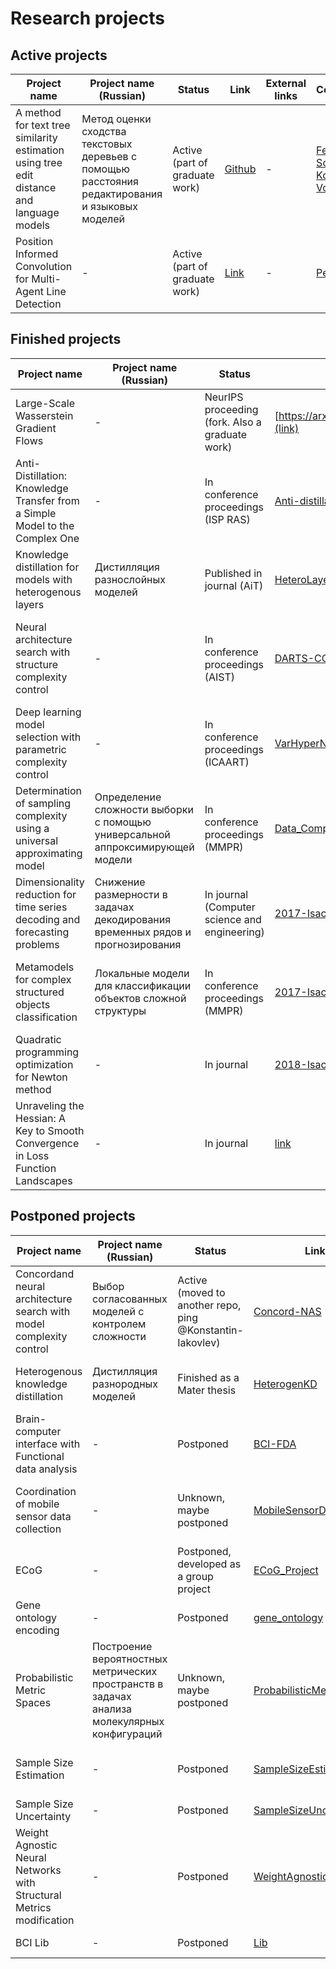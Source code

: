# Research projects
## Active projects
|Project name|Project name (Russian)|Status|Link|External links| Contributors |
| --- | --- | --- | --- | --- | --- |
| A method for text tree similarity estimation using tree edit distance and language models | Метод оценки сходства текстовых деревьев с помощью расстояния редактирования и языковых моделей | Active (part of graduate work) | [Github](https://github.com/intsystems/text-tree-distance) | - | [Fedor Sobolevsky](https://github.com/TeoSable), [Konstantin Vorontsov](http://www.machinelearning.ru/wiki/index.php?title=User:Vokov) | 
| Position Informed Convolution for Multi-Agent Line Detection  | - | Active (part of graduate work) | [Link](https://github.com/intsystems/position-informed-convolution?tab=readme-ov-file) | - | [Petr Babkin](https://github.com/petr-parker) |



## Finished projects
|Project name|Project name (Russian)|Status|Link|External links| Contributors |
| --- | --- | --- | --- | --- | --- |
| Large-Scale Wasserstein Gradient Flows | - | NeurIPS proceeding (fork. Also a graduate work) | [https://arxiv.org/abs/2106.00736](link) | - | Petr Mokrov |
| Anti-Distillation: Knowledge Transfer from a Simple Model to the Complex One | - | In conference proceedings (ISP RAS) |[Anti-distillation](https://github.com/intsystems/anti-distillation) | [Paper](https://ieeexplore.ieee.org/iel7/10076791/10076264/10076855.pdf?casa_token=yBIuiwpk85kAAAAA:EtMhU6BzbT8s7jfDofODhLpQ2K5hLJkXHbvbIZLCb0oK_OKON-ZagBgyIXoetTyx2GnYH70q1A) | [Kseniia Petrushina](https://github.com/pkseniya), [Oleg Bakhteev](https://github.com/bahleg), [Andrii Hraboviy](https://github.com/andriygav), [Vadim Strijov](https://github.com/Strijov)
| Knowledge distillation for models with heterogenous layers | Дистилляция разнослойных моделей |  Published in journal (AiT) |[HeteroLayerDistillation](https://github.com/intsystems/HeteroLayerDistillation) | [Paper](https://link.springer.com/article/10.1134/S00051179220100071) | [Maria Gorpinich](https://github.com/gorpinich-m), [Oleg Bakhteev](https://github.com/bahleg)
|Neural architecture search with structure complexity control| - | In conference proceedings (AIST) | [DARTS-CC](https://github.com/intsystems/DARTS-CC) | [Paper](https://easychair.org/publications/preprint_download/H5MC) | [Konstantin Yakovlev](https://github.com/Konstantin-Iakovlev), [Olga Grebenkova](https://github.com/GrebenkovaO), [Oleg Bakhteev](https://github.com/bahleg), [Vadim Strijov](https://github.com/Strijov)|
| Deep learning model selection with parametric complexity control | - | In conference proceedings (ICAART) | [VarHyperNet](https://github.com/intsystems/VarHyperNet) | [Paper](https://www.scitepress.org/Papers/2023/116269/116269.pdf) | [Olga Grebenkova](https://github.com/GrebenkovaO), [Oleg Bakhteev](https://github.com/bahleg) |
| Determination of sampling complexity using a universal approximating model | Определение сложности выборки с помощью универсальной аппроксимирующей модели | In conference proceedings (MMPR) | [Data_Complexity](https://github.com/Intelligent-Systems-Phystech/Data_Complexity) | [Conference info](http://www.machinelearning.ru/wiki/index.php?title=%D0%9C%D0%B0%D1%82%D0%B5%D0%BC%D0%B0%D1%82%D0%B8%D1%87%D0%B5%D1%81%D0%BA%D0%B8%D0%B5_%D0%BC%D0%B5%D1%82%D0%BE%D0%B4%D1%8B_%D1%80%D0%B0%D1%81%D0%BF%D0%BE%D0%B7%D0%BD%D0%B0%D0%B2%D0%B0%D0%BD%D0%B8%D1%8F_%D0%BE%D0%B1%D1%80%D0%B0%D0%B7%D0%BE%D0%B2_%28%D0%BA%D0%BE%D0%BD%D1%84%D0%B5%D1%80%D0%B5%D0%BD%D1%86%D0%B8%D1%8F%29/%D0%9F%D1%80%D0%BE%D0%B3%D1%80%D0%B0%D0%BC%D0%BC%D0%B0_%D0%9C%D0%9C%D0%A0%D0%9E-19) | [Grigory Malinovskyi](https://github.com/alarcoelectro)
| Dimensionality reduction for time series decoding and forecasting problems | Снижение размерности в задачах декодирования временных рядов и прогнозирования | In journal (Computer science and engineering) |  [2017-Isachenko-PLS](https://github.com/Intelligent-Systems-Phystech/2017-Isachenko-PLS) | [Article](http://dpi-proceedings.com/index.php/dtcse/article/view/27940) | [Roman Isachenko](https://github.com/r-isachenko), Maria Vladimirova, [Vadim Strijov](https://github.com/Strijov) |
| Metamodels for complex structured objects classification | Локальные модели для классификации объектов сложной структуры | In conference proceedings (MMPR) | [2017-Isachenko-MetaModels](https://github.com/Intelligent-Systems-Phystech/2017-Isachenko-MetaModels) | [elibrary link](https://elibrary.ru/item.asp?id=32284762) | [Roman Isachenko](https://github.com/r-isachenko), [Ilya Zharikov](https://github.com/ilyazhara), [Artem Bochkarev](https://github.com/ar-bochkarev)
| Quadratic programming optimization for Newton method | - | In journal | [2018-Isachenko-QPFSNewton](https://github.com/Intelligent-Systems-Phystech/2018-Isachenko-QPFSNewton) | [Article](https://link.springer.com/article/10.1134/S199508021809010X)| [Roman Isachenko](https://github.com/r-isachenko),  [Vadim Strijov](https://github.com/Strijov)
| Unraveling the Hessian: A Key to Smooth Convergence in Loss Function Landscapes | - | In journal | [link](https://github.com/intsystems/landscape-hessian) | [paper](https://link.springer.com/article/10.1134/S1064562424601987) | [Nikita Kiselev](https://kisnikser.github.io/) |

## Postponed projects
|Project name|Project name (Russian)|Status|Link|External links| Contributors |
| --- | --- | --- | --- | --- | --- | 
Concordand neural architecture search with model complexity control | Выбор согласованных моделей с контролем сложности | Active (moved to another repo, ping @Konstantin-Iakovlev) | [Concord-NAS](https://github.com/intelligent-Systems-Phystech/Concord-NAS) | - | [Konstantin Iakovlev](https://github.com/Konstantin-Iakovlev), [Oleg Bakhteev](https://github.com/bahleg)|
| Heterogenous knowledge distillation | Дистилляция разнородных моделей | Finished as a Mater thesis | [HeterogenKD](https://github.com/intelligent-Systems-Phystech/HeterogenKD) | - | [Alexander Kolesov](https://github.com/Kolessov), [Oleg Bakhteev](https://github.com/bahleg)|
| Brain-computer interface with Functional data analysis | - |  Postponed | [BCI-FDA](https://github.com/Intelligent-Systems-Phystech/BCI-FDA) | - | [Nadezhda Alsahanova](https://github.com/NadezhdaAlsahanova), [Roman Isachenko](https://github.com/r-isachenko) |
| Coordination of mobile sensor data collection | - | Unknown, maybe postponed | [MobileSensorData](https://github.com/Intelligent-Systems-Phystech/MobileSensorData) | - | [agaltseva (???)](agaltseva), [livenrlty (???)](https://github.com/livenrlty), [Vadim Strijov](https://github.com/Strijov) |
| ECoG | - | Postponed, developed as a group project | [ECoG_Project](https://github.com/Intelligent-Systems-Phystech/ECoG_Project) | [Group project](https://github.com/Intelligent-Systems-Phystech/2020-Project-17) | [Valeriy Markin](https://github.com/ValeriyMarkin)
| Gene ontology encoding | - | Postponed | [gene_ontology](https://github.com/Intelligent-Systems-Phystech/gene_ontology) | - | [Oleg Bakhteev](https://github.com/bahleg) |
| Probabilistic Metric Spaces | Построение вероятностных метрических пространств в задачах анализа молекулярных конфигураций | Unknown, maybe postponed | [ProbabilisticMetricSpaces](https://github.com/Intelligent-Systems-Phystech/ProbabilisticMetricSpaces) | [Nikita Uvarov](https://github.com/nikita-uvarov)
| Sample Size Estimation | - | Postponed | [SampleSizeEstimation](https://github.com/Intelligent-Systems-Phystech/SampleSizeEstimation) | - | [Andrii Hraboviy](https://github.com/andriygav) , [Tamaz Gadaev](https://github.com/ttgadaev) |
| Sample Size Uncertainty |  - | Postponed | [SampleSizeUncertainty](https://github.com/Intelligent-Systems-Phystech/SampleSizeUncertainty) | - |  [Andrii Hraboviy](https://github.com/andriygav)
| Weight Agnostic Neural Networks with Structural Metrics modification | - | Postponed | [WeightAgnosticNN](https://github.com/Intelligent-Systems-Phystech/WeightAgnosticNN) | - | D. Skachkov, [Makhmood Sodikov](https://github.com/MakhmoodSodikov), [Vadim Strijov](https://github.com/Strijov), [Radoslav Neychev](https://github.com/neychev)]|
| BCI Lib | - | Postponed |  [Lib](https://github.com/intsystems/bci-ml) | - | [Andrii Hraboviy](https://github.com/andriygav)
